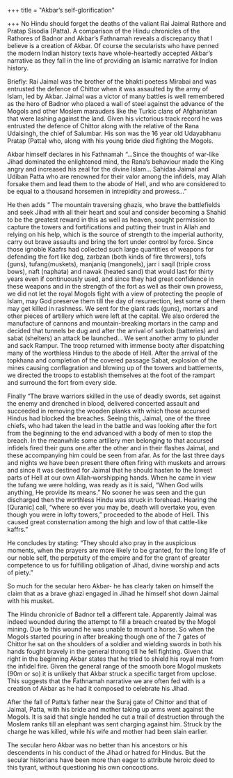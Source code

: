 +++
title = "Akbar’s self-glorification"

+++
No Hindu should forget the deaths of the valiant Rai Jaimal Rathore and
Pratap Sisodia (Patta). A comparison of the Hindu chronicles of the
Rathores of Badnor and Akbar’s Fathnamah reveals a discrepancy that I
believe is a creation of Akbar. Of course the secularists who have
penned the modern Indian history texts have whole-heartedly accepted
Akbar’s narrative as they fall in the line of providing an Islamic
narrative for Indian history.

Briefly: Rai Jaimal was the brother of the bhakti poetess Mirabai and
was entrusted the defence of Chittor when it was assaulted by the army
of Islam, led by Akbar. Jaimal was a victor of many battles is well
remembered as the hero of Badnor who placed a wall of steel against the
advance of the Mogols and other Moslem marauders like the Turkic clans
of Afghanistan that were lashing against the land. Given his victorious
track record he was entrusted the defence of Chittor along with the
relative of the Rana Udaisingh, the chief of Salumbar. His son was the
16 year old Udayabhanu Pratap (Patta) who, along with his young bride
died fighting the Mogols.

Akbar himself declares in his Fathnamah “…Since the thoughts of war-like
Jihad dominated the enlightened mind, the Rana’s behaviour made the King
angry and increased his zeal for the divine Islam… Sahidas Jaimal and
Udiban Patta who are renowned for their valor among the infidels, may
Allah forsake them and lead them to the abode of Hell, and who are
considered to be equal to a thousand horsemen in intrepidity and
prowess…”

He then adds ” The mountain traversing ghazis, who brave the
battlefields and seek Jihad with all their heart and soul and consider
becoming a Shahid to be the greatest reward in this as well as heaven,
sought permission to capture the towers and fortifications and putting
their trust in Allah and relying on his help, which is the source of
strength to the imperial authority, carry out brave assaults and bring
the fort under control by force. Since those ignoble Kaafrs had
collected such large quantities of weapons for defending the fort like
deg, zarbzan (both kinds of fire throwers), tofs (guns),
tufang(muskets), manjaniq (mangonels), jarr i saqil (triple cross bows),
naft (naphata) and nawak (heated sand) that would last for thirty years
even if continuously used, and since they had great confidence in these
weapons and in the strength of the fort as well as their own prowess, we
did not let the royal Mogols fight with a view of protecting the people
of Islam, may God preserve them till the day of resurrection, lest some
of them may get killed in rashness. We sent for the giant rads (guns),
mortars and other pieces of artillery which were left at the capital. We
also ordered the manufacture of cannons and mountain-breaking mortars in
the camp and decided that tunnels be dug and after the arrival of sarkob
(batteries) and sabat (shelters) an attack be launched… We sent another
army to plunder and sack Rampur. The troop returned with immense booty
after dispatching many of the worthless Hindus to the abode of Hell.
After the arrival of the topkhana and completion of the covered passage
Sabat, explosion of the mines causing conflagration and blowing up of
the towers and battlements, we directed the troops to establish
themselves at the foot of the rampart and surround the fort from every
side.

Finally “The brave warriors skilled in the use of deadly swords, set
against the enemy and drenched in blood, delivered concerted assault and
succeeded in removing the wooden planks with which those accursed Hindus
had blocked the breaches. Seeing this, Jaimal, one of the three chiefs,
who had taken the lead in the battle and was looking after the fort from
the beginning to the end advanced with a body of men to stop the breach.
In the meanwhile some artillery men belonging to that accursed infidels
fired their guns one after the other and in their flashes Jaimal, and
these accompanying him could be seen from afar. As for the last three
days and nights we have been present there often firing with muskets and
arrows and since it was destined for Jaimal that he should hasten to the
lowest parts of Hell at our own Allah‑worshipping hands. When he came in
view the tufang we were holding, was ready as it is said, “When God
wills anything, He provide its means.” No sooner he was seen and the gun
discharged then the worthless Hindu was struck in forehead. Hearing the
\[Quranic\] call, “where so ever you may be, death will overtake you,
even though you were in lofty towers,” proceeded to the abode of Hell.
This caused great consternation among the high and low of that
cattle-like kaffrs.”

He concludes by stating: “They should also pray in the auspicious
moments, when the prayers are more likely to be granted, for the long
life of our noble self, the perpetuity of the empire and for the grant
of greater competence to us for fulfilling obligation of Jihad, divine
worship and acts of piety.”

So much for the secular hero Akbar- he has clearly taken on himself the
claim that as a brave ghazi engaged in Jihad he himself shot down Jaimal
with his musket.

The Hindu chronicle of Badnor tell a different tale. Apparently Jaimal
was indeed wounded during the attempt to fill a breach created by the
Mogol mining. Due to this wound he was unable to mount a horse. So when
the Mogols started pouring in after breaking though one of the 7 gates
of Chittor he sat on the shoulders of a soldier and wielding swords in
both his hands fought bravely in the general throng till he fell
fighting. Given that right in the beginning Akbar states that he tried to
shield his royal men from the infidel fire. Given the general range of
the smooth bore Mogol muskets (90m or so) it is unlikely that Akbar
struck a specific target from upclose. This suggests that the Fathnamah
narrative we are often fed with is a creation of Akbar as he had it
composed to celebrate his Jihad.

After the fall of Patta’s father near the Suraj gate of Chittor and that
of Jaimal, Patta, with his bride and mother taking up arms went against
the Mogols. It is said that single handed he cut a trail of destruction
through the Moslem ranks till an elephant was sent charging against him.
Struck by the charge he was killed, while his wife and mother had been
slain earlier.

The secular hero Akbar was no better than his ancestors or his
descendents in his conduct of the Jihad or hatred for Hindus. But the
secular historians have been more than eager to attribute heroic deed to
this tyrant, without questioning his own concoctions.
